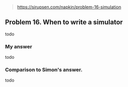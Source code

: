 > https://sirupsen.com/napkin/problem-16-simulation

## Problem 16. When to write a simulator

todo

### My answer

todo

### Comparison to Simon's answer.

todo


